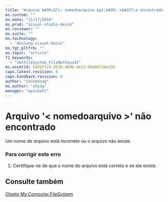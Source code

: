 ```yaml
---
title: "Arquivo &#39;&lt; nomedoarquivo &gt;&#39; n&#227;o encontrado | Microsoft Docs"
ms.custom: ""
ms.date: "11/17/2016"
ms.prod: "visual-studio-dev14"
ms.reviewer: ""
ms.suite: ""
ms.technology: 
  - "devlang-visual-basic"
ms.tgt_pltfrm: ""
ms.topic: "article"
f1_keywords: 
  - "vbrFileSystem_FileNotFound1"
ms.assetid: b45bffc9-5b16-4b9b-a413-98a8d726e226
caps.latest.revision: 6
caps.handback.revision: 6
author: "stevehoag"
ms.author: "shoag"
manager: "wpickett"
---
```

# Arquivo &#39;&lt; nomedoarquivo &gt;&#39; n&#227;o encontrado
Um nome de arquivo está incorreto ou o arquivo não existe.  
  
### Para corrigir este erro  
  
1.  Certifique\-se de que o nome do arquivo está correto e se ele existe.  
  
## Consulte também  
 [Objeto My.Computer.FileSystem](../../visual-basic/language-reference/objects/my-computer-filesystem-object.md)